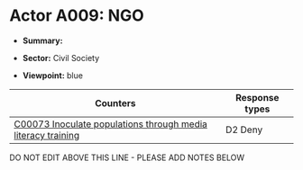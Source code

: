 # Actor A009: NGO

* **Summary:** 

* **Sector:** Civil Society

* **Viewpoint:** blue


| Counters | Response types |
| -------- | -------------- |
| [C00073 Inoculate populations through media literacy training](../counters/C00073.md) | D2 Deny |


DO NOT EDIT ABOVE THIS LINE - PLEASE ADD NOTES BELOW